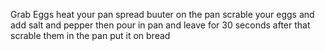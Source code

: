Grab Eggs 
heat your pan 
spread buuter on the pan
scrable your eggs and add salt and pepper 
then pour in pan and leave for 30 seconds 
after that scrable them in the pan 
put it on bread